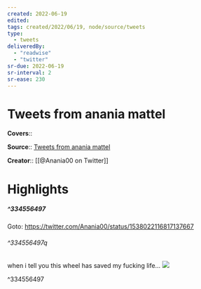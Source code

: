 ```yaml
---
created: 2022-06-19
edited:
tags: created/2022/06/19, node/source/tweets
type: 
  - tweets
deliveredBy: 
  - "readwise"
  - "twitter"
sr-due: 2022-06-19
sr-interval: 2
sr-ease: 230
---
```

# Tweets from anania mattel

**Covers**:: 

**Source**:: [Tweets from anania mattel](https://twitter.com/Anania00)

**Creator**:: [[@Anania00 on Twitter]]

# Highlights
##### ^334556497


Goto: https://twitter.com/Anania00/status/1538022116817137667  

###### ^334556497q

when i tell you this wheel has saved my fucking life… 
![](https://pbs.twimg.com/media/FVgm9cbUEAEIJp4.jpg) 

^334556497

